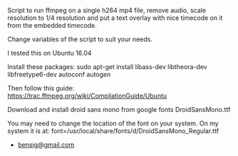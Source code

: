 Script to run ffmpeg on a single h264 mp4 file, remove audio, scale resolution to 1/4 resolution and put a text overlay with nice timecode on it from the embedded timecode.

Change variables of the script to suit your needs.

I tested this on Ubuntu 16.04

Install these packages:
	sudo apt-get install libass-dev libtheora-dev libfreetype6-dev autoconf autogen

Then follow this guide:
	https://trac.ffmpeg.org/wiki/CompilationGuide/Ubuntu

Download and install droid sans mono from google fonts
	DroidSansMono.ttf

You may need to change the location of the font on your system. On my system it is at:
	font=/usr/local/share/fonts/d/DroidSansMono_Regular.ttf

- bensig@gmail.com
